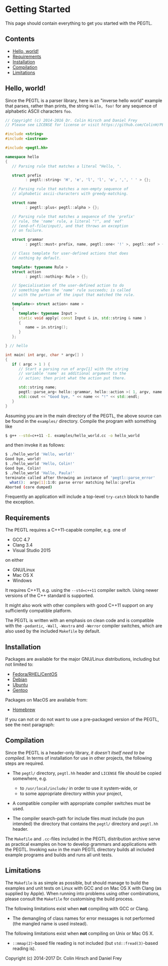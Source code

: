 # Getting Started

This page should contain everything to get you started with the PEGTL.

## Contents

* [Hello, world!](#hello-world)
* [Requirements](#requirements)
* [Installation](#installation)
* [Compilation](#compilation)
* [Limitations](#limitations)

## Hello, world!

Since the PEGTL is a parser library, here is an "inverse hello world" example that parses,
rather than prints, the string `Hello, foo!` for any sequence of alphabetic ASCII characters `foo`.

```c++
// Copyright (c) 2014-2016 Dr. Colin Hirsch and Daniel Frey
// Please see LICENSE for license or visit https://github.com/ColinH/PEGTL/

#include <string>
#include <iostream>

#include <pegtl.hh>

namespace hello
{
   // Parsing rule that matches a literal "Hello, ".

   struct prefix
         : pegtl::string< 'H', 'e', 'l', 'l', 'o', ',', ' ' > {};

   // Parsing rule that matches a non-empty sequence of
   // alphabetic ascii-characters with greedy-matching.

   struct name
         : pegtl::plus< pegtl::alpha > {};

   // Parsing rule that matches a sequence of the 'prefix'
   // rule, the 'name' rule, a literal "!", and 'eof'
   // (end-of-file/input), and that throws an exception
   // on failure.

   struct grammar
         : pegtl::must< prefix, name, pegtl::one< '!' >, pegtl::eof > {};

   // Class template for user-defined actions that does
   // nothing by default.

   template< typename Rule >
   struct action
         : pegtl::nothing< Rule > {};

   // Specialisation of the user-defined action to do
   // something when the 'name' rule succeeds; is called
   // with the portion of the input that matched the rule.

   template<> struct action< name >
   {
      template< typename Input >
      static void apply( const Input & in, std::string & name )
      {
         name = in.string();
      }
   };

} // hello

int main( int argc, char * argv[] )
{
   if ( argc > 1 ) {
      // Start a parsing run of argv[1] with the string
      // variable 'name' as additional argument to the
      // action; then print what the action put there.

      std::string name;
      pegtl::parse_arg< hello::grammar, hello::action >( 1, argv, name );
      std::cout << "Good bye, " << name << "!" << std::endl;
   }
}
```

Assuming you are in the main directory of the PEGTL, the above source can be
found in the `examples/` directory. Compile the program with something like

```sh
$ g++ --std=c++11 -I. examples/hello_world.cc -o hello_world
```

and then invoke it as follows:

```sh
$ ./hello_world 'Hello, world!'
Good bye, world!
$ ./hello_world 'Hello, Colin!'
Good bye, Colin!
$ ./hello_world 'Hallo, Paula!'
terminate called after throwing an instance of 'pegtl::parse_error'
  what():  argv[1]:1:0: parse error matching hello::prefix
Aborted (core dumped)
```

Frequently an application will include a top-level `try-catch` block to handle
the exception.

## Requirements

The PEGTL requires a C++11-capable compiler, e.g. one of

* GCC 4.7
* Clang 3.4
* Visual Studio 2015

on either

* GNU/Linux
* Mac OS X
* Windows

It requires C++11, e.g. using the `--std=c++11` compiler switch.
Using newer versions of the C++ standard is supported.

It might also work with other compilers with good C++11 support on any sufficiently
compatible platform.

The PEGTL is written with an emphasis on clean code and is compatible with
the `-pedantic`, `-Wall`, `-Wextra` and `-Werror` compiler switches, which
are also used by the included `Makefile` by default.

## Installation

Packages are available for the major GNU/Linux distributions, including but not limited to:

* [Fedora/RHEL/CentOS](https://apps.fedoraproject.org/packages/PEGTL)
* [Debian](https://packages.debian.org/search?keywords=pegtl-dev)
* [Ubuntu](http://packages.ubuntu.com/search?keywords=pegtl-dev)
* [Gentoo](https://packages.gentoo.org/packages/dev-libs/pegtl)

Packages on MacOS are available from:

* [Homebrew](http://brewformulas.org/Pegtl)

If you can not or do not want to use a pre-packaged version of the PEGTL, see the next paragraph:

## Compilation

Since the PEGTL is a header-only library, _it doesn't itself need to be compiled_.
In terms of installation for use in other projects, the following steps are required.

- The `pegtl/` directory, `pegtl.hh` header and `LICENSE` file should be copied somewhere, e.g.

  - to `/usr/local/include/` in order to use it system-wide, or
  - to some appropriate directory within your project,

- A compatible compiler with appropriate compiler switches must be used.
- The compiler search-path for include files must include (no pun intended)
  the directory that contains the `pegtl/` directory and `pegtl.hh` header.

The `Makefile` and `.cc`-files included in the PEGTL distribution archive serve
as practical examples on how to develop grammars and applications with the PEGTL.
Invoking `make` in the main PEGTL directory builds all included example programs
and builds and runs all unit tests.

## Limitations

The `Makefile` is as simple as possible, but should manage to build the examples
and unit tests on Linux with GCC and on Mac OS X with Clang (as supplied by Apple).
When running into problems using other combinations, please consult the `Makefile`
for customising the build process.

The following limitations exist when **not** compiling with GCC or Clang.

- The demangling of class names for error messages is not performed (the mangled name is used instead).

The following limitations exist when **not** compiling on Unix or Mac OS X.

- `::mmap(2)`-based file reading is not included (but `std::fread(3)`-based reading is).

Copyright (c) 2014-2017 Dr. Colin Hirsch and Daniel Frey
